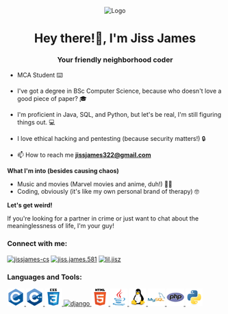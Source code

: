 



<p align="center">
  <img src="https://i.pinimg.com/originals/99/cd/0f/99cd0f53f73593cd654e461a5f9996fa.jpg" alt="Logo" width="725" height="235"/>
</p>
  



<h1 align="center">Hey there!👋, I'm Jiss James </h1>
<h3 align="center">Your friendly neighborhood coder</h3>

- MCA Student ⌨️
- I've got a degree in BSc Computer Science, because who doesn't love a good piece of paper? 🎓
 
- I'm proficient in Java, SQL, and Python, but let's be real, I'm still figuring things out. 💻

- I love ethical hacking and pentesting (because security matters!) 🔒

- 📫 How to reach me **jissjames322@gmail.com**

 **What I'm into (besides causing chaos)**

- Music and movies (Marvel movies and anime, duh!) 🎵🍿
- Coding, obviously (it's like my own personal brand of therapy) 🤓

**Let's get weird!**

If you're looking for a partner in crime or just want to chat about the meaninglessness of life, I'm your guy! 

<h3 align="left">Connect with me:</h3>
<p align="left">
<a href="https://linkedin.com/in/jissjames-cs" target="blank"><img align="center" src="https://raw.githubusercontent.com/rahuldkjain/github-profile-readme-generator/master/src/images/icons/Social/linked-in-alt.svg" alt="jissjames-cs" height="30" width="40" /></a>
<a href="https://fb.com/jiss.james.581" target="blank"><img align="center" src="https://raw.githubusercontent.com/rahuldkjain/github-profile-readme-generator/master/src/images/icons/Social/facebook.svg" alt="jiss.james.581" height="30" width="40" /></a>
<a href="https://instagram.com/lil.jisz" target="blank"><img align="center" src="https://raw.githubusercontent.com/rahuldkjain/github-profile-readme-generator/master/src/images/icons/Social/instagram.svg" alt="lil.jisz" height="30" width="40" /></a>
</p>

<h3 align="left">Languages and Tools:</h3>
<p align="left"> <a href="https://www.cprogramming.com/" target="_blank" rel="noreferrer"> <img src="https://raw.githubusercontent.com/devicons/devicon/master/icons/c/c-original.svg" alt="c" width="40" height="40"/> </a> <a href="https://www.w3schools.com/cpp/" target="_blank" rel="noreferrer"> <img src="https://raw.githubusercontent.com/devicons/devicon/master/icons/cplusplus/cplusplus-original.svg" alt="cplusplus" width="40" height="40"/> </a> <a href="https://www.w3schools.com/css/" target="_blank" rel="noreferrer"> <img src="https://raw.githubusercontent.com/devicons/devicon/master/icons/css3/css3-original-wordmark.svg" alt="css3" width="40" height="40"/> </a> <a href="https://www.djangoproject.com/" target="_blank" rel="noreferrer"> <img src="https://cdn.worldvectorlogo.com/logos/django.svg" alt="django" width="40" height="40"/> </a> <a href="https://www.w3.org/html/" target="_blank" rel="noreferrer"> <img src="https://raw.githubusercontent.com/devicons/devicon/master/icons/html5/html5-original-wordmark.svg" alt="html5" width="40" height="40"/> </a> <a href="https://www.java.com" target="_blank" rel="noreferrer"> <img src="https://raw.githubusercontent.com/devicons/devicon/master/icons/java/java-original.svg" alt="java" width="40" height="40"/> </a> <a href="https://www.linux.org/" target="_blank" rel="noreferrer"> <img src="https://raw.githubusercontent.com/devicons/devicon/master/icons/linux/linux-original.svg" alt="linux" width="40" height="40"/> </a> <a href="https://www.mysql.com/" target="_blank" rel="noreferrer"> <img src="https://raw.githubusercontent.com/devicons/devicon/master/icons/mysql/mysql-original-wordmark.svg" alt="mysql" width="40" height="40"/> </a> <a href="https://www.php.net" target="_blank" rel="noreferrer"> <img src="https://raw.githubusercontent.com/devicons/devicon/master/icons/php/php-original.svg" alt="php" width="40" height="40"/> </a> <a href="https://www.python.org" target="_blank" rel="noreferrer"> <img src="https://raw.githubusercontent.com/devicons/devicon/master/icons/python/python-original.svg" alt="python" width="40" height="40"/> </a> </p>

